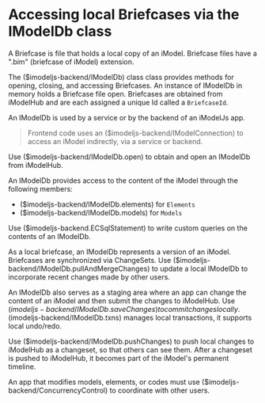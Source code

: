 # Accessing local Briefcases via the IModelDb class

A Briefcase is file that holds a local copy of an iModel. Briefcase files have a ".bim" (briefcase of iModel) extension.

The ($imodeljs-backend/IModelDb) class class provides methods for opening, closing, and accessing Briefcases. An instance of IModelDb in memory holds a Briefcase file open. Briefcases are obtained from iModelHub and are each assigned a unique Id called a `BriefcaseId`.

An IModelDb is used by a service or by the backend of an iModelJs app.

> Frontend code uses an ($imodeljs-backend/IModelConnection) to access an iModel indirectly, via a service or backend.

Use ($imodeljs-backend/IModelDb.open) to obtain and open an IModelDb from iModelHub.

An IModelDb provides access to the content of the iModel through the following members:

* ($imodeljs-backend/IModelDb.elements) for `Elements`
* ($imodeljs-backend/IModelDb.models) for `Models`

Use ($imodeljs-backend.ECSqlStatement) to write custom queries on the contents of an IModelDb.

As a local briefcase, an IModelDb represents a version of an iModel. Briefcases are synchronized via ChangeSets. Use ($imodeljs-backend/IModelDb.pullAndMergeChanges) to update a local IModelDb to incorporate recent changes made by other users.

An IModelDb also serves as a staging area where an app can change the content of an iModel and then submit the changes to iModelHub. Use ($imodeljs-backend/IModelDb.saveChanges) to commit changes locally. ($imodeljs-backend/IModelDb.txns) manages local transactions,  it supports local undo/redo.

Use ($imodeljs-backend/IModelDb.pushChanges) to push local changes to iModelHub as a changeset, so that others can see them. After a changeset is pushed to iModelHub, it becomes part of the iModel's permanent timeline.

An app that modifies models, elements, or codes must use ($imodeljs-backend/ConcurrencyControl) to coordinate with other users.